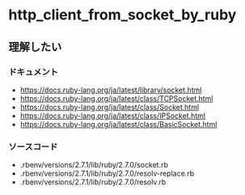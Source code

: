 # http_client_from_socket_by_ruby

## 理解したい
### ドキュメント
- https://docs.ruby-lang.org/ja/latest/library/socket.html
- https://docs.ruby-lang.org/ja/latest/class/TCPSocket.html
- https://docs.ruby-lang.org/ja/latest/class/Socket.html
- https://docs.ruby-lang.org/ja/latest/class/IPSocket.html
- https://docs.ruby-lang.org/ja/latest/class/BasicSocket.html

### ソースコード
- .rbenv/versions/2.7.1/lib/ruby/2.7.0/socket.rb
- .rbenv/versions/2.7.1/lib/ruby/2.7.0/resolv-replace.rb
- .rbenv/versions/2.7.1/lib/ruby/2.7.0/resolv.rb
